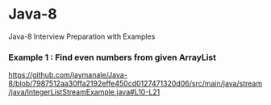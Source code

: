 # Java-8
Java-8 Interview Preparation with Examples

### Example 1 : Find even numbers from given ArrayList
https://github.com/jaymanale/Java-8/blob/7987512aa30ffa2192effe450cd0127471320d06/src/main/java/stream/java/IntegerListStreamExample.java#L10-L21
